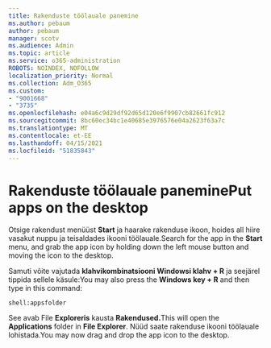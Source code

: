 ```yaml
---
title: Rakenduste töölauale panemine
ms.author: pebaum
author: pebaum
manager: scotv
ms.audience: Admin
ms.topic: article
ms.service: o365-administration
ROBOTS: NOINDEX, NOFOLLOW
localization_priority: Normal
ms.collection: Adm_O365
ms.custom:
- "9001668"
- "3735"
ms.openlocfilehash: e04a6c9d29df92d65d120e6f9907cb82661fc912
ms.sourcegitcommit: 8bc60ec34bc1e40685e3976576e04a2623f63a7c
ms.translationtype: MT
ms.contentlocale: et-EE
ms.lasthandoff: 04/15/2021
ms.locfileid: "51835843"
---
```

# <a name="put-apps-on-the-desktop"></a><span data-ttu-id="10179-102">Rakenduste töölauale panemine</span><span class="sxs-lookup"><span data-stu-id="10179-102">Put apps on the desktop</span></span>

<span data-ttu-id="10179-103">Otsige rakendust menüüst **Start** ja haarake rakenduse ikoon, hoides all hiire vasakut nuppu ja teisaldades ikooni töölauale.</span><span class="sxs-lookup"><span data-stu-id="10179-103">Search for the app in the **Start** menu, and grab the app icon by holding down the left mouse button and moving the icon to the desktop.</span></span>

<span data-ttu-id="10179-104">Samuti võite vajutada **klahvikombinatsiooni Windowsi klahv + R** ja seejärel tippida sellele käsule:</span><span class="sxs-lookup"><span data-stu-id="10179-104">You may also press the **Windows key + R** and then type in this command:</span></span>

`shell:appsfolder`

<span data-ttu-id="10179-105">See avab File **Exploreris** kausta **Rakendused.**</span><span class="sxs-lookup"><span data-stu-id="10179-105">This will open the **Applications** folder in **File Explorer**.</span></span> <span data-ttu-id="10179-106">Nüüd saate rakenduse ikooni töölauale lohistada.</span><span class="sxs-lookup"><span data-stu-id="10179-106">You may now drag and drop the app icon to the desktop.</span></span>
